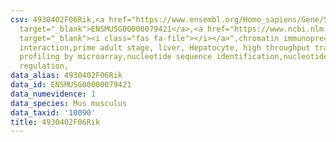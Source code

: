 ```yaml
---
csv: 4930402F06Rik,<a href="https://www.ensembl.org/Homo_sapiens/Gene/Summary?db=core;g=ENSMUSG00000079421"
  target="_blank">ENSMUSG00000079421</a>,<a href="https://www.ncbi.nlm.nih.gov/pubmed/23834426"
  target="_blank"><i class="fas fa-file"></i></a>",chromatin immunoprecipitation assay,direct
  interaction,prime adult stage, liver, Hepatocyte, high throughput transcription
  profiling by microarray,nucleotide sequence identification,nucleotide sequence identification,transcriptional
  regulation,
data_alias: 4930402F06Rik
data_id: ENSMUSG00000079421
data_numevidence: 1
data_species: Mus musculus
data_taxid: '10090'
title: 4930402F06Rik
---
```

